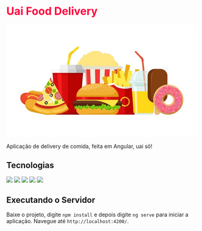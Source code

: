 <h1><span style="color: #ff033c">Uai Food Delivery</span></h1>

<img src="./src/assets/header/food.jpg" width="500"></img>

<p>Aplicação de delivery de comida, feita em Angular, uai sô!</p>

## Tecnologias<br>
<img src="https://img.shields.io/badge/-Angular-e00000?style=flat-square&logo=Angular">
<img src="https://img.shields.io/badge/-TypeScript-black?style=flat-square&logo=typescript">
<img src="https://img.shields.io/badge/-HTML5-E34F26?style=flat-square&logo=html5&logoColor=white">
<img src="https://img.shields.io/badge/-JavaScript-black?style=flat-square&logo=javascript">
<img src="https://img.shields.io/badge/-CSS3-1572B6?style=flat-square&logo=css3">

## Executando o Servidor

Baixe o projeto, digite `npm install` e depois digite `ng serve` para iniciar a aplicação. Navegue até `http://localhost:4200/`.